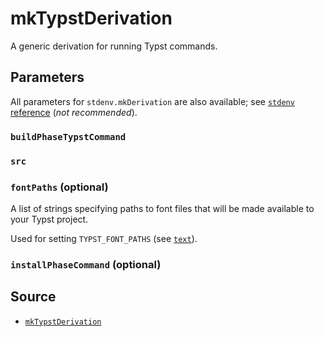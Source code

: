 # mkTypstDerivation

A generic derivation for running Typst commands.

## Parameters

All parameters for `stdenv.mkDerivation` are also available; see
[`stdenv` reference](https://nixos.org/manual/nixpkgs/stable/#chap-stdenv) (_not
recommended_).

<!-- The essence of good documentation is to split knowledge into small and
easily digestible chunks, which the above linked documentation does not succeed
in doing. The "not recommended" comment should be removed when such
documentation exists for `mkDerivation` in an official capacity (of course, said
documentation should also be linked).

Also see https://github.com/NixOS/nixpkgs/issues/18678. -->

### `buildPhaseTypstCommand`

### `src`

### `fontPaths` (optional)

A list of strings specifying paths to font files that will be made available to
your Typst project.

Used for setting `TYPST_FONT_PATHS` (see
[`text`](https://typst.app/docs/reference/text/text/)).

### `installPhaseCommand` (optional)

## Source

- [`mkTypstDerivation`](https://github.com/loqusion/typst.nix/blob/main/lib/mkTypstDerivation.nix)
